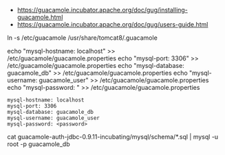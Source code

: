 * https://guacamole.incubator.apache.org/doc/gug/installing-guacamole.html
* https://guacamole.incubator.apache.org/doc/gug/users-guide.html

ln -s /etc/guacamole /usr/share/tomcat8/.guacamole
 
echo "mysql-hostname: localhost" >> /etc/guacamole/guacamole.properties
echo "mysql-port: 3306" >> /etc/guacamole/guacamole.properties
echo "mysql-database: guacamole_db" >> /etc/guacamole/guacamole.properties
echo "mysql-username: guacamole_user" >> /etc/guacamole/guacamole.properties
echo "mysql-password: <password>" >> /etc/guacamole/guacamole.properties
```
mysql-hostname: localhost
mysql-port: 3306
mysql-database: guacamole_db
mysql-username: guacamole_user
mysql-password: <password>
```
 
cat guacamole-auth-jdbc-0.9.11-incubating/mysql/schema/*.sql | mysql -u root -p<password> guacamole_db
